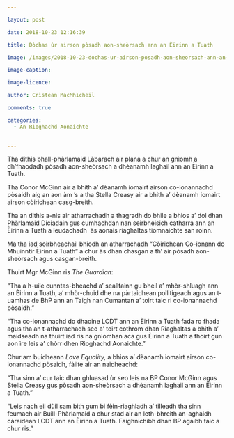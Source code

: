 ```yaml
---

layout: post

date: 2018-10-23 12:16:39

title: Dòchas ùr airson pòsadh aon-sheòrsach ann an Èirinn a Tuath

image: /images/2018-10-23-dochas-ur-airson-posadh-aon-sheorsach-ann-an-eirinn-a-tuath.webp

image-caption:

image-licence:

author: Crìstean MacMhìcheil

comments: true

categories:
  - An Rìoghachd Aonaichte
  

---
```


Tha dithis bhall-phàrlamaid Làbarach air plana a chur an gnìomh a dh&#8217;fhaodadh pòsadh aon-sheòrsach a dhèanamh laghail ann an Èirinn a Tuath.

<!--more-->

Tha Conor McGinn air a bhith a&#8217; dèanamh iomairt airson co-ionannachd pòsaidh aig an aon àm &#8217;s a tha Stella Creasy air a bhith a&#8217; dèanamh iomairt airson còirichean casg-breith.

Tha an dithis a-nis air atharrachadh a thagradh do bhile a bhios a&#8217; dol dhan Phàrlamaid Diciadain gus cumhachdan nan seirbheisich catharra ann an Èirinn a Tuath a leudachadh  às aonais riaghaltas tiomnaichte san roinn.

Ma tha iad soirbheachail bhiodh an atharrachadh &#8220;Còirichean Co-ionann do Mhuinntir Èirinn a Tuath&#8221; a chur às dhan chasgan a th&#8217; air pòsadh aon-sheòrsach agus casgan-breith.

Thuirt Mgr McGinn ris _The Guardian_:

&#8220;Tha a h-uile cunntas-bheachd a&#8217; sealltainn gu bheil a&#8217; mhòr-shluagh ann an Èirinn a Tuath, a&#8217; mhòr-chuid dhe na pàrtaidhean poilitigeach agus an t-uamhas de BhP ann an Taigh nan Cumantan a&#8217; toirt taic ri co-ionannachd pòsaidh.&#8221;

&#8220;Tha co-ionannachd do dhaoine LCDT ann an Èirinn a Tuath fada ro fhada agus tha an t-atharrachadh seo a&#8217; toirt cothrom dhan Riaghaltas a bhith a&#8217; maidseadh na thuirt iad ris na gnìomhan aca gus Èirinn a Tuath a thoirt gun aon ìre leis a&#8217; chòrr dhen Rìoghachd Aonaichte.&#8221;

Chur am buidheann _Love Equality,_ a bhios a&#8217; dèanamh iomairt airson co-ionannachd pòsaidh, fàilte air an naidheachd:

&#8220;Tha sinn a&#8217; cur taic dhan ghluasad ùr seo leis na BP Conor McGinn agus Stella Creasy gus pòsadh aon-sheòrsach a dhèanamh laghail ann an Èirinn a Tuath.&#8221;

&#8220;Leis nach eil dùil sam bith gum bi fèin-riaghladh a&#8217; tilleadh tha sinn feumach air Buill-Phàrlamaid a chur stad air an leth-bhreith an-aghaidh càraidean LCDT ann an Èirinn a Tuath. Faighnichibh dhan BP agaibh taic a chur ris.&#8221;
